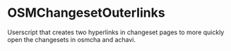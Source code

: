 # OSMChangesetOuterlinks
Userscript that creates two hyperlinks in changeset pages to more quickly open the changesets in osmcha and achavi.
